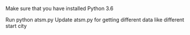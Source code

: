 Make sure that you have installed Python 3.6

Run python atsm.py
Update atsm.py for getting different data like different start  city
